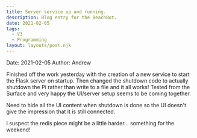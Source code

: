 ```yaml
---
title: Server service up and running.
description: Blog entry for the BeachBot.
date: 2021-02-05
tags:
  - V3
  - Programming
layout: layouts/post.njk
---
```

Date: 2021-02-05
Author: Andrew

Finished off the work yesterday with the creation of a new service to start the Flask server on startup. Then changed the shutdown code to actually shutdown the Pi rather than write to a file and it all works! Tested from the Surface and very happy the UI/server setup seems to be coming together. 

Need to hide all the UI content when shutdown is done so the UI doesn't give the impression that it is still connected. 

I suspect the redis piece might be a little harder... something for the weekend!

